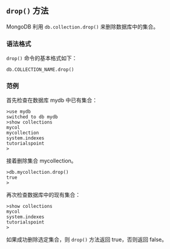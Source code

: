 ## `drop()` 方法  

MongoDB 利用 `db.collection.drop()` 来删除数据库中的集合。  

### 语法格式  

`drop()` 命令的基本格式如下：  

`db.COLLECTION_NAME.drop()` 

### 范例  

首先检查在数据库 mydb 中已有集合：  

```  
>use mydb
switched to db mydb
>show collections
mycol
mycollection
system.indexes
tutorialspoint
>

```  

接着删除集合 mycollection。  

```  
>db.mycollection.drop()
true
>

```

再次检查数据库中的现有集合：  

```
>show collections
mycol
system.indexes
tutorialspoint
>

```

如果成功删除选定集合，则 `drop()` 方法返回 true，否则返回 false。   











